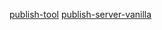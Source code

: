 [publish-tool](https://github.com/guohuijuan1/publish-tool)
[publish-server-vanilla](https://github.com/guohuijuan1/publish-server-vanilla)